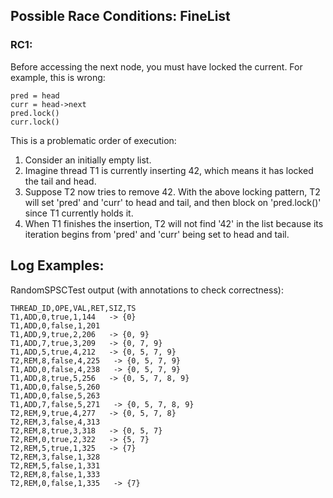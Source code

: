 ## Possible Race Conditions: FineList
### RC1:
Before accessing the next node, you must have locked the current.
For example, this is wrong:
```
pred = head
curr = head->next
pred.lock()
curr.lock()
```
This is a problematic order of execution:
1. Consider an initially empty list.
2. Imagine thread T1 is currently inserting 42, which means it has
   locked the tail and head.
3. Suppose T2 now tries to remove 42. With the above locking pattern,
   T2 will set 'pred' and 'curr' to head and tail, and then block on
   'pred.lock()' since T1 currently holds it.
4. When T1 finishes the insertion, T2 will not find '42' in the list
   because its iteration begins from 'pred' and 'curr' being set to
   head and tail.


## Log Examples:
RandomSPSCTest output (with annotations to check correctness):
```
THREAD_ID,OPE,VAL,RET,SIZ,TS
T1,ADD,0,true,1,144   -> {0}
T1,ADD,0,false,1,201
T1,ADD,9,true,2,206   -> {0, 9}
T1,ADD,7,true,3,209   -> {0, 7, 9}
T1,ADD,5,true,4,212   -> {0, 5, 7, 9}
T2,REM,8,false,4,225   -> {0, 5, 7, 9}
T1,ADD,0,false,4,238   -> {0, 5, 7, 9}
T1,ADD,8,true,5,256   -> {0, 5, 7, 8, 9}
T1,ADD,0,false,5,260
T1,ADD,0,false,5,263
T1,ADD,7,false,5,271   -> {0, 5, 7, 8, 9}
T2,REM,9,true,4,277   -> {0, 5, 7, 8}
T2,REM,3,false,4,313
T2,REM,8,true,3,318   -> {0, 5, 7}
T2,REM,0,true,2,322   -> {5, 7}
T2,REM,5,true,1,325   -> {7}
T2,REM,3,false,1,328
T2,REM,5,false,1,331
T2,REM,8,false,1,333
T2,REM,0,false,1,335   -> {7}
```

